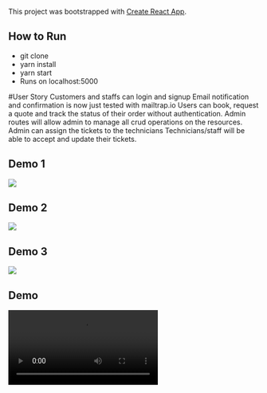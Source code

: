 This project was bootstrapped with [Create React App](https://github.com/facebookincubator/create-react-app).

## How to Run

* git clone
* yarn install
* yarn start
* Runs on localhost:5000

#User Story
Customers and staffs can login and signup
Email notification and confirmation is now just tested with mailtrap.io
Users can book, request a quote and track the status of their order without authentication.
Admin routes will allow admin to manage all crud operations on the resources.
Admin can assign the tickets to the technicians
Technicians/staff will be able to accept and update their tickets.

## Demo 1
<img src="https://i.imgflip.com/22yhcz.gif" />

## Demo 2
<img src="https://i.imgflip.com/22yhi1.gif" />

## Demo 3
<img src="https://imgflip.com/gif/22yhnf"/>


## Demo

<video src="https://res.cloudinary.com/snapshot/video/upload/v1516340974/telco-git_eswh3m.mp4" />
